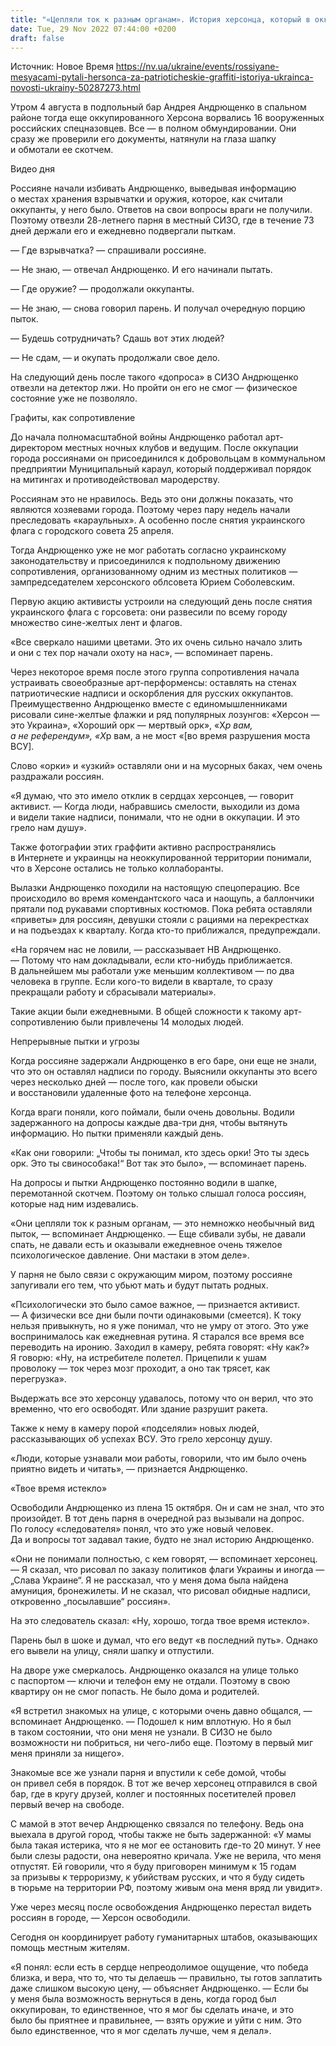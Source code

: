 ```yaml
---
title: "«Цепляли ток к разным органам». История херсонца, который в оккупации рисовал в городе патриотические граффити и 73 суток провел в плену"
date: Tue, 29 Nov 2022 07:44:00 +0200
draft: false
---
```

Источник: Новое Время https://nv.ua/ukraine/events/rossiyane-mesyacami-pytali-hersonca-za-patrioticheskie-graffiti-istoriya-ukrainca-novosti-ukrainy-50287273.html


Утром 4 августа в подпольный бар Андрея Андрющенко в спальном районе тогда еще оккупированного Херсона ворвались 16 вооруженных российских спецназовцев. Все — в полном обмундировании. Они сразу же проверили его документы, натянули на глаза шапку и обмотали ее скотчем.

 Видео дня   

Россияне начали избивать Андрющенко, выведывая информацию о местах хранения взрывчатки и оружия, которое, как считали оккупанты, у него было. Ответов на свои вопросы враги не получили. Поэтому отвезли 28-летнего парня в местный СИЗО, где в течение 73 дней держали его и ежедневно подвергали пыткам.

— Где взрывчатка? — спрашивали россияне.

— Не знаю, — отвечал Андрющенко. И его начинали пытать.

— Где оружие? — продолжали оккупанты.

— Не знаю, — снова говорил парень. И получал очередную порцию пыток.

— Будешь сотрудничать? Сдашь вот этих людей?

— Не сдам, — и окупать продолжали свое дело.

На следующий день после такого «допроса» в СИЗО Андрющенко отвезли на детектор лжи. Но пройти он его не смог — физическое состояние уже не позволяло.

Графиты, как сопротивление

До начала полномасштабной войны Андрющенко работал арт-директором местных ночных клубов и ведущим. После оккупации города россиянами он присоединился к добровольцам в коммунальном предприятии Муниципальный караул, который поддерживал порядок на митингах и противодействовал мародерству.

Россиянам это не нравилось. Ведь это они должны показать, что являются хозяевами города. Поэтому через пару недель начали преследовать «караульных». А особенно после снятия украинского флага с городского совета 25 апреля.

Тогда Андрющенко уже не мог работать согласно украинскому законодательству и присоединился к подпольному движению сопротивления, организованному одним из местных политиков — зампредседателем херсонского облсовета Юрием Соболевским.

Первую акцию активисты устроили на следующий день после снятия украинского флага с горсовета: они развесили по всему городу множество сине-желтых лент и флагов.

«Все сверкало нашими цветами. Это их очень сильно начало злить и они с тех пор начали охоту на нас», — вспоминает парень.

Через некоторое время после этого группа сопротивления начала устраивать своеобразные арт-перформенсы: оставлять на стенах патриотические надписи и оскорбления для русских оккупантов. Преимущественно Андрющенко вместе с единомышленниками рисовали сине-желтые флажки и ряд популярных лозунгов: «Херсон — это Украина», «Хороший орк — мертвый орк», «Х*р вам, а не референдум», «Х*р вам, а не мост «[во время разрушения моста ВСУ].

Слово «орки» и «узкий» оставляли они и на мусорных баках, чем очень раздражали россиян.

«Я думаю, что это имело отклик в сердцах херсонцев, — говорит активист. — Когда люди, набравшись смелости, выходили из дома и видели такие надписи, понимали, что не одни в оккупации. И это грело нам душу».

Также фотографии этих граффити активно распространялись в Интернете и украинцы на неоккупированной территории понимали, что в Херсоне остались не только коллаборанты.

Вылазки Андрющенко походили на настоящую спецоперацию. Все происходило во время комендантского часа и наощупь, а баллончики прятали под рукавами спортивных костюмов. Пока ребята оставляли «приветы» для россиян, девушки стояли с рациями на перекрестках и на подъездах к кварталу. Когда кто-то приближался, предупреждали.

«На горячем нас не ловили, — рассказывает НВ Андрющенко. — Потому что нам докладывали, если кто-нибудь приближается. В дальнейшем мы работали уже меньшим коллективом — по два человека в группе. Если кого-то видели в квартале, то сразу прекращали работу и сбрасывали материалы».

Такие акции были ежедневными. В общей сложности к такому арт-сопротивлению были привлечены 14 молодых людей.

Непрерывные пытки и угрозы

Когда россияне задержали Андрющенко в его баре, они еще не знали, что это он оставлял надписи по городу. Выяснили оккупанты это всего через несколько дней — после того, как провели обыски и восстановили удаленные фото на телефоне херсонца.

Когда враги поняли, кого поймали, были очень довольны. Водили задержанного на допросы каждые два-три дня, чтобы вытянуть информацию. Но пытки применяли каждый день.

«Как они говорили: „Чтобы ты понимал, кто здесь орки! Это ты здесь орк. Это ты свинособака!“ Вот так это было», — вспоминает парень.

На допросы и пытки Андрющенко постоянно водили в шапке, перемотанной скотчем. Поэтому он только слышал голоса россиян, которые над ним издевались.

«Они цепляли ток к разным органам, — это немножко необычный вид пыток, — вспоминает Андрющенко. — Еще сбивали зубы, не давали спать, не давали есть и оказывали ежедневное очень тяжелое психологическое давление. Они мастаки в этом деле».

У парня не было связи с окружающим миром, поэтому россияне запугивали его тем, что убьют мать и будут пытать родных.

«Психологически это было самое важное, — признается активист. — А физически все дни были почти одинаковыми (смеется). К току нельзя привыкнуть, но я уже понимал, что не умру от этого. Это уже воспринималось как ежедневная рутина. Я старался все время все переводить на иронию. Заходил в камеру, ребята говорят: «Ну как?» Я говорю: «Ну, на истребителе полетел. Прицепили к ушам проволоку — ток через мозг проходит, а оно так трясет, как перегрузка».

Выдержать все это херсонцу удавалось, потому что он верил, что это временно, что его освободят. Или здание разрушит ракета.

Также к нему в камеру порой «подселяли» новых людей, рассказывающих об успехах ВСУ. Это грело херсонцу душу.

«Люди, которые узнавали мои работы, говорили, что им было очень приятно видеть и читать», — признается Андрющенко.

«Твое время истекло»

Освободили Андрющенко из плена 15 октября. Он и сам не знал, что это произойдет. В тот день парня в очередной раз вызывали на допрос. По голосу «следователя» понял, что это уже новый человек. Да и вопросы тот задавал такие, будто не знал историю Андрющенко.

«Они не понимали полностью, с кем говорят, — вспоминает херсонец. — Я сказал, что рисовал по заказу политиков флаги Украины и иногда — „Слава Украине“. Я не рассказал, что у меня дома была найдена амуниция, бронежилеты. И не сказал, что рисовал обидные надписи, откровенно „посылавшие“ россиян».

На это следователь сказал: «Ну, хорошо, тогда твое время истекло».

Парень был в шоке и думал, что его ведут «в последний путь». Однако его вывели на улицу, сняли шапку и отпустили.

На дворе уже смеркалось. Андрющенко оказался на улице только с паспортом — ключи и телефон ему не отдали. Поэтому в свою квартиру он не смог попасть. Не было дома и родителей.

«Я встретил знакомых на улице, с которыми очень давно общался, — вспоминает Андрющенко. — Подошел к ним вплотную. Но я был в таком состоянии, что они меня не узнали. В СИЗО не было возможности ни побриться, ни чего-либо еще. Поэтому в первый миг меня приняли за нищего».

Знакомые все же узнали парня и впустили к себе домой, чтобы он привел себя в порядок. В тот же вечер херсонец отправился в свой бар, где в кругу друзей, коллег и постоянных посетителей провел первый вечер на свободе.

С мамой в этот вечер Андрющенко связался по телефону. Ведь она выехала в другой город, чтобы также не быть задержанной: «У мамы была такая истерика, что я не мог ее остановить где-то 20 минут. У нее были слезы радости, она невероятно кричала. Уже не верила, что меня отпустят. Ей говорили, что я буду приговорен минимум к 15 годам за призывы к терроризму, к убийствам русских, и что я буду сидеть в тюрьме на территории РФ, поэтому живым она меня вряд ли увидит».

Уже через месяц после освобождения Андрющенко перестал видеть россиян в городе, — Херсон освободили.

Сегодня он координирует работу гуманитарных штабов, оказывающих помощь местным жителям.

«Я понял: если есть в сердце непреодолимое ощущение, что победа близка, и вера, что то, что ты делаешь — правильно, ты готов заплатить даже слишком высокую цену, — объясняет Андрющенко. — Если бы у меня была возможность вернуться в день, когда город был оккупирован, то единственное, что я мог бы сделать иначе, и это было бы приятнее и правильнее, — взять оружие и уйти с ним. Это было единственное, что я мог сделать лучше, чем я делал».

